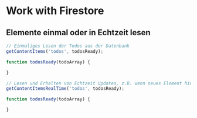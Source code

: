 # Work with Firestore

## Elemente einmal oder in Echtzeit lesen

```javascript
// Einmaliges Lesen der Todos aus der Datenbank
getContentItems('todos', todosReady);

function todosReady(todoArray) {

}
```



```javascript
// Lesen und Erhalten von Echtzeit Updates, z.B. wenn neues Element hinzugefügt wurde
getContentItemsRealTime('todos', todosReady);

function todosReady(todoArray) {

}
```

